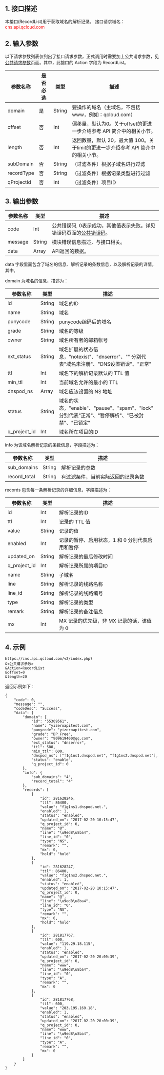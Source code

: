 ## 1. 接口描述
本接口(RecordList)用于获取域名的解析记录。
接口请求域名：<font style="color:red">cns.api.qcloud.com</font>

## 2. 输入参数
以下请求参数列表仅列出了接口请求参数，正式调用时需要加上公共请求参数，见<a href="/doc/api/372/4153" title="公共请求参数">公共请求参数</a>页面。其中，此接口的 Action 字段为 RecordList。

| 参数名称 | 是否必选  | 类型 | 描述 |
|---------|---------|---------|---------|
| domain | 是 | String | 要操作的域名（主域名，不包括 www，例如：qcloud.com） |
| offset | 否 | Int | 偏移量，默认为0。关于offset的更进一步介绍参考 API 简介中的相关小节。 |
| length | 否 | Int | 返回数量，默认 20，最大值 100。关于limit的更进一步介绍参考 API 简介中的相关小节。 |
| subDomain | 否 | String | （过滤条件）根据子域名进行过滤 |
| recordType | 否 | String | （过滤条件）根据记录类型进行过滤
| qProjectId | 否 | Int | （过滤条件）项目ID |

## 3. 输出参数
| 参数名称 | 类型 | 描述 |
|---------|---------|---------|
| code | Int | 公共错误码, 0表示成功，其他值表示失败。详见错误码页面的<a href="http://tcecqpoc.fsphere.cn/doc/api/372/%E9%94%99%E8%AF%AF%E7%A0%81#1.E3.80.81.E5.85.AC.E5.85.B1.E9.94.99.E8.AF.AF.E7.A0.81" title="公共错误码">公共错误码</a>。|
| message | String | 模块错误信息描述，与接口相关。|
| data | Array | API返回的数据。 |

data 字段里面包含了域名的信息、解析记录的条数信息，以及解析记录的详情，其中，

domain 为域名的信息，描述为：

| 参数名称 | 类型 | 描述 |
|---------|---------|---------|
| id    |  String | 域名的ID  |
| name  | String | 域名 |
| punycode | String | punycode编码后的域名 |
| grade | String | 域名的等级 |
| owner | String | 域名所有者的邮箱帐号 |
| ext_status | String | 域名扩展的状态信息，"notexist"、"dnserror"、"" 分别代表"域名未注册"、"DNS设置错误"、"正常" |
| ttl | Int | 域名下的解析记录默认的 TTL 值 |
| min_ttl | Int | 当前域名允许的最小的 TTL |
| dnspod_ns | Array | 域名应该设置的 NS 地址 |
| status | String | 域名的状态，"enable"、"pause"、"spam"、"lock" 分别代表"正常"、"暂停解析"、"已被封禁"、"已锁定" |
| q_project_id | Int | 域名所在项目的ID |


info 为该域名解析记录的条数信息，字段描述为：

| 参数名称 | 类型 | 描述 |
|---------|---------|---------|
| sub_domains | String | 解析记录的总数 |
| record_total | String | 有过滤条件，当前实际返回的记录条数 |

records 包含每一条解析记录的详细信息，字段描述为：

| 参数名称 | 类型 | 描述 |
|---------|---------|---------|
| id | Int | 解析记录的ID
| ttl | Int | 记录的 TTL 值 |
| value | String | 记录的值 |
| enabled | Int | 记录的暂停、启用状态，1 和 0 分别代表启用和暂停 |
| updated_on | String | 解析记录的最后修改时间 |
| q_project_id | Int | 解析记录所属的项目ID |
| name | String | 子域名 |
| line | String |解析记录的线路名称 |
| line_id| String | 解析记录的线路编号 |
| type | String | 解析记录的类型 |
| remark | String | 解析记录的备注信息 |
| mx | Int | MX 记录的优先级，非 MX 记录的话，该值为 0 |


## 4. 示例
```
https://cns.api.qcloud.com/v2/index.php?
&<公共请求参数>
&Action=RecordList
&offset=0
&length=20
```

返回示例如下：

```
{
	"code": 0,
	"message": "",
	"codeDesc": "Success",
	"data": {
		"domain": {
			"id": "55309561",
			"name": "yizeroapitest.com",
			"punycode": "yizeroapitest.com",
			"grade": "DP_Free",
			"owner": "909619400@qq.com",
			"ext_status": "dnserror",
			"ttl": 600,
			"min_ttl": 600,
			"dnspod_ns": ["f1g1ns1.dnspod.net", "f1g1ns2.dnspod.net"],
			"status": "enable",
			"q_project_id": 0
		},
		"info": {
			"sub_domains": "4",
			"record_total": "4"
		},
		"records": [
            {
				"id": 281628246,
				"ttl": 86400,
				"value": "f1g1ns1.dnspod.net.",
				"enabled": 1,
				"status": "enabled",
				"updated_on": "2017-02-20 10:15:47",
				"q_project_id": 0,
				"name": "@",
				"line": "\u9ed8\u8ba4",
				"line_id": "0",
				"type": "NS",
				"remark": "",
				"mx": 0,
				"hold": "hold"
			},
            {
				"id": 281628247,
				"ttl": 86400,
				"value": "f1g1ns2.dnspod.net.",
				"enabled": 1,
				"status": "enabled",
				"updated_on": "2017-02-20 10:15:47",
				"q_project_id": 0,
				"name": "@",
				"line": "\u9ed8\u8ba4",
				"line_id": "0",
				"type": "NS",
				"remark": "",
				"mx": 0,
				"hold": "hold"
			},
            {
				"id": 281817767,
				"ttl": 600,
				"value": "119.29.18.115",
				"enabled": 1,
				"status": "enabled",
				"updated_on": "2017-02-20 20:00:39",
				"q_project_id": 0,
				"name": "www",
				"line": "\u9ed8\u8ba4",
				"line_id": "0",
				"type": "A",
				"remark": "",
				"mx": 0
			},
            {
				"id": 281817768,
				"ttl": 600,
				"value": "203.195.160.18",
				"enabled": 1,
				"status": "enabled",
				"updated_on": "2017-02-20 20:00:39",
				"q_project_id": 0,
				"name": "www",
				"line": "\u9ed8\u8ba4",
				"line_id": "0",
				"type": "A",
				"remark": "",
				"mx": 0
			}
		]
	}
}
```
